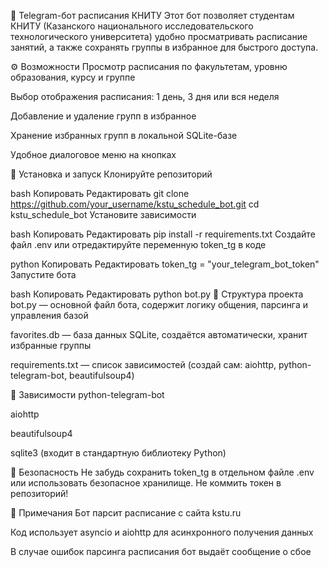 📅 Telegram-бот расписания КНИТУ
Этот бот позволяет студентам КНИТУ (Казанского национального исследовательского технологического университета) удобно просматривать расписание занятий, а также сохранять группы в избранное для быстрого доступа.

⚙️ Возможности
Просмотр расписания по факультетам, уровню образования, курсу и группе

Выбор отображения расписания: 1 день, 3 дня или вся неделя

Добавление и удаление групп в избранное

Хранение избранных групп в локальной SQLite-базе

Удобное диалоговое меню на кнопках

🚀 Установка и запуск
Клонируйте репозиторий

bash
Копировать
Редактировать
git clone https://github.com/your_username/kstu_schedule_bot.git
cd kstu_schedule_bot
Установите зависимости

bash
Копировать
Редактировать
pip install -r requirements.txt
Создайте файл .env или отредактируйте переменную token_tg в коде

python
Копировать
Редактировать
token_tg = "your_telegram_bot_token"
Запустите бота

bash
Копировать
Редактировать
python bot.py
📁 Структура проекта
bot.py — основной файл бота, содержит логику общения, парсинга и управления базой

favorites.db — база данных SQLite, создаётся автоматически, хранит избранные группы

requirements.txt — список зависимостей (создай сам: aiohttp, python-telegram-bot, beautifulsoup4)

💾 Зависимости
python-telegram-bot

aiohttp

beautifulsoup4

sqlite3 (входит в стандартную библиотеку Python)

🔐 Безопасность
Не забудь сохранить token_tg в отдельном файле .env или использовать безопасное хранилище. Не коммить токен в репозиторий!

📌 Примечания
Бот парсит расписание с сайта kstu.ru

Код использует asyncio и aiohttp для асинхронного получения данных

В случае ошибок парсинга расписания бот выдаёт сообщение о сбое
